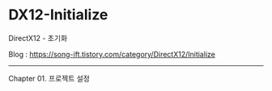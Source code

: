 # DX12-Initialize
DirectX12 - 초기화

Blog : https://song-ift.tistory.com/category/DirectX12/Initialize

<hr>


Chapter 01. 프로젝트 설정
